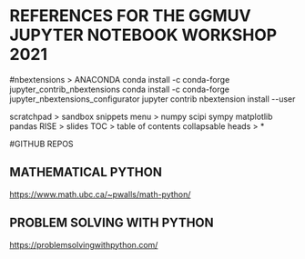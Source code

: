 # REFERENCES FOR THE GGMUV JUPYTER NOTEBOOK WORKSHOP 2021

#nbextensions > ANACONDA
conda install -c conda-forge jupyter_contrib_nbextensions 
conda install -c conda-forge jupyter_nbextensions_configurator
jupyter contrib nbextension install --user

scratchpad > sandbox
snippets menu > numpy scipi sympy matplotlib pandas
RISE > slides
TOC > table of contents
collapsable heads > *

#GITHUB REPOS

## MATHEMATICAL PYTHON
https://www.math.ubc.ca/~pwalls/math-python/

## PROBLEM SOLVING WITH PYTHON
https://problemsolvingwithpython.com/
